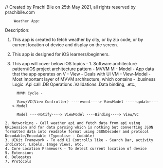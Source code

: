 // Created by Prachi Bile on 25th May 2021, all rights reserved by prachibile.com

        Weather App:
Description:
1.    This app is created to fetch weather by city, or by zip code, or by current location of device and display on the screen.
2.    This app is designed for iOS learners/beginners.
3.    This app will cover below iOS topics -
    1.      Software architecture pattern/iOS project architecture pattern - MVVM
                M - Model - App data that the app operates on
                V - View - Deals with UI 
                VM - View-Model - Most Important layer of MVVM architecture, which contains -
                    .business Logic
                    .Api call
                    .DB Operations
                    .Validations
                    .Data binding,
                    .etc.,  
            
            MVVM Cycle - 
            
            View/VC(View Controller) ----event----> ViewModel -----update----> Model
            
            Model ----Notify----> ViewModel ----Binding----> View/VC
            
    2. Networking - Call weather api and fetch data from api using URLSession and for data parsing which is nothing but converting JSON formatted data into readable format using JSONDecoder and protocol Decodable/Encodable (Typealise - Codable)
    3. UIKit Framework - To add UI Controlls like - Search Bar, activity Indicator, Labels, Image Views, etc.
    4. Core Location Framework - To detect current location of device
    5. Extensions
    6. Delegates
    7. Protocols
